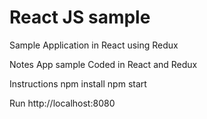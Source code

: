 # React JS sample
Sample Application in React using Redux


Notes App sample Coded in React and Redux

Instructions
npm install
npm start

Run
http://localhost:8080
